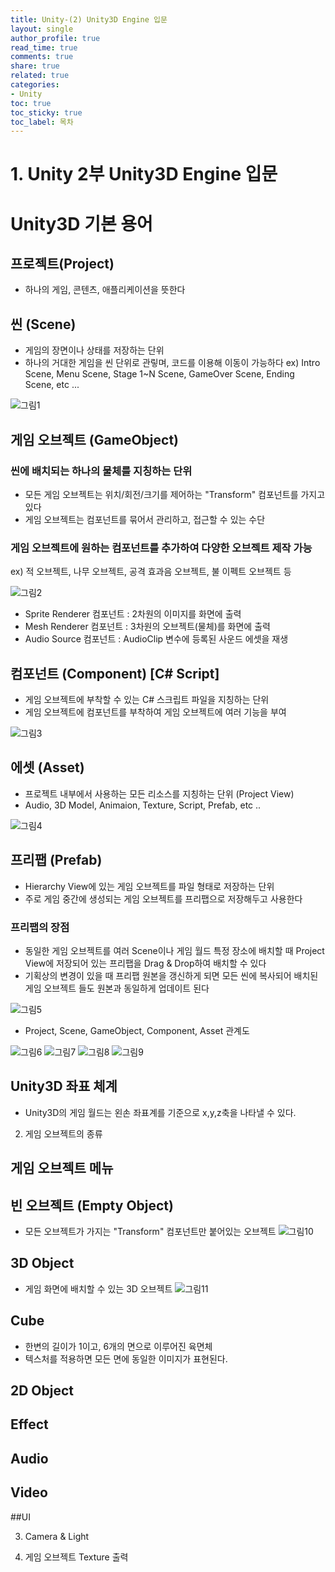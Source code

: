 ```yaml
---
title: Unity-(2) Unity3D Engine 입문
layout: single
author_profile: true
read_time: true
comments: true
share: true
related: true
categories:
- Unity
toc: true
toc_sticky: true
toc_label: 목차
---
```


# 1. Unity 2부 Unity3D Engine 입문

# Unity3D 기본 용어

## 프로젝트(Project)
- 하나의 게임, 콘텐츠, 애플리케이션을 뜻한다

## 씬 (Scene)
- 게임의 장면이나 상태를 저장하는 단위
- 하나의 거대한 게임을 씬 단위로 관맇며, 코드를 이용해 이동이 가능하다
ex) Intro Scene, Menu Scene, Stage 1~N Scene, GameOver Scene, Ending Scene, etc ...

![그림1](https://user-images.githubusercontent.com/37354978/121036299-9f5e5900-c7e9-11eb-9724-ff0fd0761424.png)

## 게임 오브젝트 (GameObject)
### 씬에 배치되는 하나의 물체를 지칭하는 단위
- 모든 게임 오브젝트는 위치/회전/크기를 제어하는 "Transform" 컴포넌트를 가지고 있다
- 게임 오브젝트는 컴포넌트를 묶어서 관리하고, 접근할 수 있는 수단

### 게임 오브젝트에 원하는 컴포넌트를 추가하여 다양한 오브젝트 제작 가능
ex) 적 오브젝트, 나무 오브젝트, 공격 효과음 오브젝트, 불 이펙트 오브젝트 등

![그림2](https://user-images.githubusercontent.com/37354978/121036460-bb61fa80-c7e9-11eb-9900-70e7e16e19c1.png)

- Sprite Renderer 컴포넌트 : 2차원의 이미지를 화면에 출력
- Mesh Renderer 컴포넌트 : 3차원의 오브젝트(물체)를 화면에 출력
- Audio Source 컴포넌트 : AudioClip 변수에 등록된 사운드 에셋을 재생

## 컴포넌트 (Component) [C# Script]
- 게임 오브젝트에 부착할 수 있는 C# 스크립트 파일을 지칭하는 단위
- 게임 오브젝트에 컴포넌트를 부착하여 게임 오브젝트에 여러 기능을 부여 

![그림3](https://user-images.githubusercontent.com/37354978/121276696-1ee34980-c90a-11eb-8f62-9a8866e1759f.png)

## 에셋 (Asset)
- 프로젝트 내부에서 사용하는 모든 리소스를 지칭하는 단위 (Project View)
- Audio, 3D Model, Animaion, Texture, Script, Prefab, etc ..

![그림4](https://user-images.githubusercontent.com/37354978/121276702-2145a380-c90a-11eb-919a-00c8c0a784ff.png)

## 프리팹 (Prefab)
- Hierarchy View에 있는 게임 오브젝트를 파일 형태로 저장하는 단위
- 주로 게임 중간에 생성되는 게임 오브젝트를 프리팹으로 저장해두고 사용한다
### 프리팹의 장점
- 동일한 게임 오브젝트를 여러 Scene이나 게임 월드 특정 장소에 배치할 때 Project View에 저장되어 있는 프리팹을 Drag & Drop하여 배치할 수 있다
- 기획상의 변경이 있을 때 프리팹 원본을 갱신하게 되면 모든 씬에 복사되어 배치된 게임 오브젝트 들도 원본과 동일하게 업데이트 된다

![그림5](https://user-images.githubusercontent.com/37354978/121276742-34f10a00-c90a-11eb-886e-0e660af42a6a.png)

- Project, Scene, GameObject, Component, Asset 관계도

![그림6](https://user-images.githubusercontent.com/37354978/121276747-37536400-c90a-11eb-9582-014ebb74a99b.png)
![그림7](https://user-images.githubusercontent.com/37354978/121276749-391d2780-c90a-11eb-8181-0c6f5f65e5b2.png)
![그림8](https://user-images.githubusercontent.com/37354978/121276752-3a4e5480-c90a-11eb-9dc3-fddc9d23f70d.png)
![그림9](https://user-images.githubusercontent.com/37354978/121276759-3d494500-c90a-11eb-89c1-7bf861b2cac8.png)

## Unity3D 좌표 체계
- Unity3D의 게임 월드는 왼손 좌표계를 기준으로 x,y,z축을 나타낼 수 있다.

2. 게임 오브젝트의 종류
## 게임 오브젝트 메뉴
## 빈 오브젝트 (Empty Object)
- 모든 오브젝트가 가지는  "Transform" 컴포넌트만 붙어있는 오브젝트
![그림10](https://user-images.githubusercontent.com/37354978/121276763-3fab9f00-c90a-11eb-80c6-233f636b92b4.png)

## 3D Object
- 게임 화면에 배치할 수 있는 3D 오브젝트
![그림11](https://user-images.githubusercontent.com/37354978/121276768-40dccc00-c90a-11eb-8140-2bda5d56e61a.png)

## Cube
- 한변의 길이가 1이고, 6개의 면으로 이루어진 육면체
- 텍스처를 적용하면 모든 면에 동일한 이미지가 표현된다.

## 2D Object
## Effect
## Audio
## Video
##UI


3. Camera & Light

4. 게임 오브젝트 Texture 출력